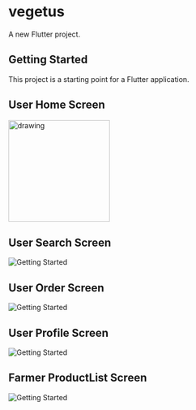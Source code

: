 # vegetus

A new Flutter project.

## Getting Started

This project is a starting point for a Flutter application.


## User Home Screen

<img src="./graphics/farmerhome.jpeg" alt="drawing" width="200"/>

## User Search Screen

![Getting Started](./graphics/search.jpeg)

## User Order Screen

![Getting Started](./graphics/order.jpeg)

## User Profile Screen

![Getting Started](./graphics/profileScreen.jpeg)

## Farmer ProductList Screen

![Getting Started](./graphics/productList.jpeg)

